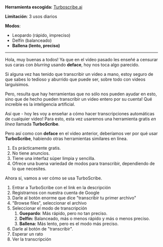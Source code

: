 **Herramienta escogida:** [Turboscribe.ai](https://turboscribe.ai)

**Limitación**: 3 usos diarios

**Modos**:

- Leopardo (rápido, impreciso)
- Delfín (balanceado)
- **Ballena (lento, preciso)**


---

Hola, muy buenas a todos! Ya que en el video pasado les enseñé a censurar sus caras con *blurring* usando **deface**, hoy nos toca algo parecido. 

Si alguna vez has tenido que transcribir un video a mano, estoy seguro de que sabes lo tedioso y aburrido que puede ser, sobre todo con videos larguísimos.

Pero, resulta que hay herramientas que no sólo nos pueden ayudar en esto, sino que de hecho pueden transcribir un video entero por su cuenta! Qué increíble es la inteligencia artificial.

Así que - hoy les voy a enseñar a cómo hacer transcripciones automáticas de cualquier video! Para esto, esta vez usaremos una herramienta gratis *en línea* llamada **TurboScribe**.

Pero así como con **deface** en el video anterior, deberíamos ver por qué usar **TurboScribe**, habiendo otras herramientas similares en línea.

1. Es prácticamente gratis.
2. No tiene anuncios.
3. Tiene una interfaz súper limpia y sencilla.
4. Ofrece una buena variedad de modos para transcribir, dependiendo de lo que necesites. 

Ahora sí, vamos a ver cómo se usa TurboScribe.

1. Entrar a TurboScribe con el link en la descripción
2. Registrarnos con nuestra cuenta de Google
3. Darle al botón enorme que dice "transcribir tu primer archivo"
4. "Browse files", seleccionar el archivo
5. Seleccionar el modo de transcripción
	1. **Guepardo**: Más rápido, pero no tan preciso.
	2. **Delfín:** Balanceado, más o menos rápido y más o menos preciso.
	3. **Ballena:** Más lento, pero es el modo más preciso.
6. Darle al botón de "transcribir".
7. Esperar un rato
8. Ver la transcripción
